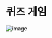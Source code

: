 # 퀴즈 게임

![image](https://github.com/minJUu-kiM/School_React/assets/139558843/e99d4b63-564e-4e14-9b78-302e439fac1b)
